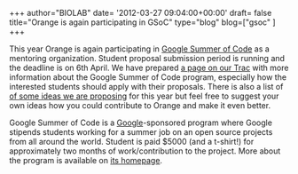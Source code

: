 +++
author="BIOLAB"
date= '2012-03-27 09:04:00+00:00'
draft= false
title="Orange is again participating in GSoC"
type="blog"
blog=["gsoc" ]
+++

This year Orange is again participating in [Google Summer of Code](https://socghop.appspot.com/gsoc/homepage/google/gsoc2012) as a mentoring organization. Student proposal submission period is running and the deadline is on 6th April. We have prepared [a page on our Trac](http://orange.biolab.si/trac/intertrac/wiki%3AGSoC) with more information about the Google Summer of Code program, especially how the interested students should apply with their proposals. There is also a list of [of some ideas we are proposing](http://orange.biolab.si/trac/intertrac/wiki%3AGSoC/Ideas) for this year but feel free to suggest your own ideas how you could contribute to Orange and make it even better.



Google Summer of Code is a [Google](http://www.google.com/)-sponsored program where Google stipends students working for a summer job on an open source projects from all around the world. Student is paid $5000 (and a t-shirt!) for approximately two months of work/contribution to the project. More about the program is available on [its homepage](http://socghop.appspot.com/).